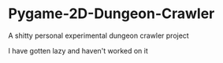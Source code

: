 # Pygame-2D-Dungeon-Crawler
A shitty personal experimental dungeon crawler project

I have gotten lazy and haven't worked on it
